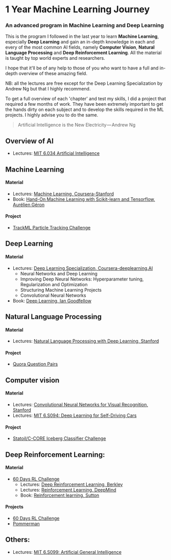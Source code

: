 # 1 Year Machine Learning Journey 

### An advanced program in Machine Learning and Deep Learning

This is the program I followed in the last year to learn **Machine Learning**, especially **Deep Learning** and gain an in-depth knowledge in each and every of the most common AI fields, namely **Computer Vision**, **Natural Language Processing** and **Deep Reinforcement Learning**. All the material is taught by top world experts and researchers.

I hope that it'll be of any help to those of you who want to have a full and in-depth overview of these amazing field.

NB: all the lectures are free except for the Deep Learning Specialization by Andrew Ng but that I highly recommend.

To get a full overview of each 'chapter' and test my skills, I did a project that required a few months of work. They have been extremely important to get the hands dirty on each subject and to develop the skills required in the ML projects.
I highly advise you to do the same.

> Artificial Intelligence is the New Electricity — Andrew Ng


## Overview of AI
- Lectures: [MIT 6.034 Artificial Intelligence](https://www.youtube.com/watch?v=TjZBTDzGeGg&list=PLUl4u3cNGP63gFHB6xb-kVBiQHYe_4hSi)

## Machine Learning
#### Material
- Lectures: [Machine Learning, Coursera-Stanford](https://www.coursera.org/learn/machine-learning)
- Book: [Hand-On Machine Learning with Scikit-learn and Tensorflow, Aurélien Géron](http://shop.oreilly.com/product/0636920052289.do)

#### Project
- [TrackML Particle Tracking Challenge](https://www.kaggle.com/c/trackml-particle-identification)

## Deep Learning
#### Material
- Lectures: [Deep Learning Specialization, Coursera-deeplearning.AI](https://www.coursera.org/specializations/deep-learning)
  - Neural Networks and Deep Learning
  - Improving Deep Neural Networks: Hyperparameter tuning, Regularization and Optimization
  - Structuring Machine Learning Projects
  - Convolutional Neural Networks
- Book: [Deep Learning, Ian Goodfellow](http://www.deeplearningbook.org/)

## Natural Language Processing
#### Material
- Lectures: [Natural Language Processing with Deep Learning, Stanford](https://www.youtube.com/watch?v=OQQ-W_63UgQ&list=PL3FW7Lu3i5Jsnh1rnUwq_TcylNr7EkRe6)

#### Project
- [Quora Question Pairs](https://www.kaggle.com/c/quora-question-pairs)

## Computer vision
#### Material
- Lectures: [Convolutional Neural Networks for Visual Recognition, Stanford](https://www.youtube.com/watch?v=NfnWJUyUJYU&list=PLkt2uSq6rBVctENoVBg1TpCC7OQi31AlC)
- Lectures: [MIT 6.S094: Deep Learning for Self-Driving Cars](https://www.youtube.com/watch?v=-6INDaLcuJY&list=PLrAXtmErZgOeiKm4sgNOknGvNjby9efdf)
#### Project
- [Statoil/C-CORE Iceberg Classifier Challenge](https://www.kaggle.com/c/statoil-iceberg-classifier-challenge)

## Deep Reinforcement Learning:
#### Material
- [60 Days RL Challenge](https://github.com/andri27-ts/60_Days_RL_Challenge)
  - Lectures: [Deep Reinforcement Learning, Berkley](https://www.youtube.com/playlist?list=PLkFD6_40KJIznC9CDbVTjAF2oyt8_VAe3)
  - Lectures: [Reinforcement Learning, DeepMind](https://www.youtube.com/watch?v=2pWv7GOvuf0&list=PLqYmG7hTraZDM-OYHWgPebj2MfCFzFObQ)
  - Book: [Reinforcement learning, Sutton](https://drive.google.com/file/d/1opPSz5AZ_kVa1uWOdOiveNiBFiEOHjkG/view?usp=drive_open)

#### Projects
- [60 Days RL Challenge](https://github.com/andri27-ts/60_Days_RL_Challenge)
- [Pommerman](https://www.pommerman.com/)


## Others:
- Lectures: [MIT 6.S099: Artificial General Intelligence](https://www.youtube.com/watch?v=-GV_A9Js2nM&list=PLrAXtmErZgOdP_8GztsuKi9nrraNbKKp4)

